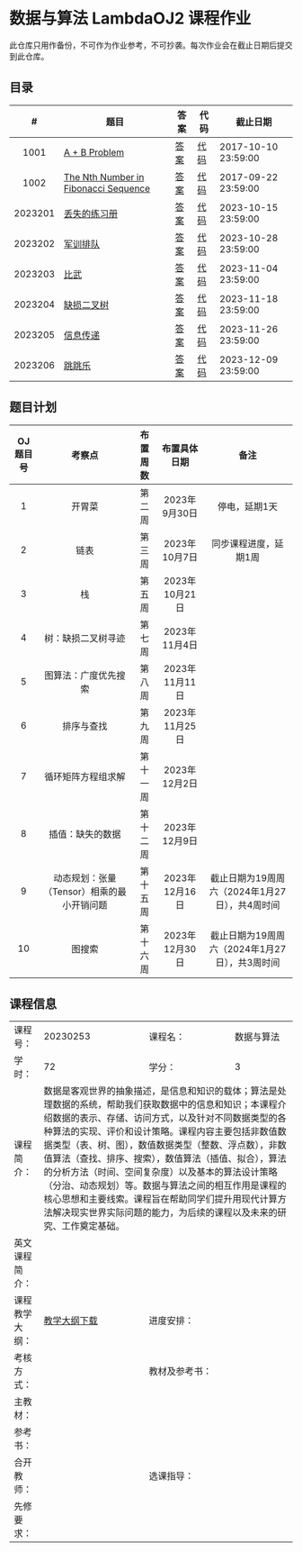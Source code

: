 # 数据与算法 LambdaOJ2 课程作业

此仓库只用作备份，不可作为作业参考，不可抄袭。每次作业会在截止日期后提交到此仓库。

## 目录

|    #    | 题目                                                 | 答案                   | 代码                     | 截止日期            |
| :-----: | ---------------------------------------------------- | ---------------------- | ------------------------ | ------------------- |
|  1001   | [A + B Problem](prob/1001.md)                        | [答案](ans/1001.md)    | [代码](code/1001.cpp)    | 2017-10-10 23:59:00 |
|  1002   | [The Nth Number in Fibonacci Sequence](prob/1002.md) | [答案](ans/1002.md)    | [代码](code/1002.cpp)    | 2017-09-22 23:59:00 |
| 2023201 | [丢失的练习册](prob/2023201.md)                      | [答案](ans/2023201.md) | [代码](code/2023201.cpp) | 2023-10-15 23:59:00 |
| 2023202 | [军训排队](prob/2023202.md)                          | [答案](ans/2023202.md) | [代码](code/2023202.cpp) | 2023-10-28 23:59:00 |
| 2023203 | [比武](prob/2023203.md)                              | [答案](ans/2023203.md) | [代码](code/2023203.cpp) | 2023-11-04 23:59:00 |
| 2023204 | [缺损二叉树](prob/2023204.md)                        | [答案](ans/2023204.md) | [代码](code/2023204.cpp) | 2023-11-18 23:59:00 |
| 2023205 | [信息传递](prob/2023205.md)                          | [答案](ans/2023205.md) | [代码](code/2023205.cpp) | 2023-11-26 23:59:00 |
| 2023206 | [跳跳乐](prob/2023206.md)                            | [答案](ans/2023206.md) | [代码](code/2023206.cpp) | 2023-12-09 23:59:00 |

## 题目计划

| OJ题目号 |                   考察点                   | 布置周数 |  布置具体日期  |                      备注                      |
| :------: | :----------------------------------------: | :------: | :------------: | :--------------------------------------------: |
|    1     |                   开胃菜                   |  第二周  | 2023年9月30日  |                 停电，延期1天                  |
|    2     |                    链表                    |  第三周  | 2023年10月7日  |             同步课程进度，延期1周              |
|    3     |                     栈                     |  第五周  | 2023年10月21日 |                                                |
|    4     |             树：缺损二叉树寻迹             |  第七周  | 2023年11月4日  |                                                |
|    5     |            图算法：广度优先搜索            |  第八周  | 2023年11月11日 |                                                |
|    6     |                 排序与查找                 |  第九周  | 2023年11月25日 |                                                |
|    7     |             循环矩阵方程组求解             | 第十一周 | 2023年12月2日  |                                                |
|    8     |              插值：缺失的数据              | 第十二周 | 2023年12月9日  |                                                |
|    9     | 动态规划：张量（Tensor）相乘的最小开销问题 | 第十五周 | 2023年12月16日 | 截止日期为19周周六（2024年1月27日），共4周时间 |
|    10    |                   图搜索                   | 第十六周 | 2023年12月30日 | 截止日期为19周周六（2024年1月27日），共3周时间 |

## 课程信息

<table>
  <tr>
    <td>课程号：</td>
    <td>20230253</td>
    <td>课程名：</td>
    <td>数据与算法</td>
  </tr>
  <tr>
    <td>学时：</td>
    <td>72</td>
    <td>学分：</td>
    <td>3</td>
  </tr>
  <tr>
    <td>课程简介：</td>
    <td colspan="3">数据是客观世界的抽象描述，是信息和知识的载体；算法是处理数据的系统，帮助我们获取数据中的信息和知识；本课程介绍数据的表示、存储、访问方式，以及针对不同数据类型的各种算法的实现、评价和设计策略。课程内容主要包括非数值数据类型（表、树、图），数值数据类型（整数、浮点数），非数值算法（查找、排序、搜索），数值算法（插值、拟合），算法的分析方法（时间、空间复杂度）以及基本的算法设计策略（分治、动态规划）等。数据与算法之间的相互作用是课程的核心思想和主要线索。课程旨在帮助同学们提升用现代计算方法解决现实世界实际问题的能力，为后续的课程以及未来的研究、工作奠定基础。</td>
  <tr>
    <td>英文课程简介：</td>
    <td colspan="3"></td>
  </tr>
  <tr>
    <td>课程教学大纲：</td>
    <td><a href="http://zhjwxk.cic.tsinghua.edu.cn/kc.kcKcb.do?m=down&p_id=20230253">教学大纲下载</a></td>
    <td>进度安排：</td>
    <td></td>
  </tr>
  <tr>
    <td>考核方式：</td>
    <td></td>
    <td>教材及参考书：</td>
    <td></td>
  </tr>
  <tr>
    <td>主教材：</td>
    <td colspan="3"></td>
  </tr>
  <tr>
    <td>参考书：</td>
    <td colspan="3"></td>
  </tr>
  <tr>
    <td>合开教师：</td>
    <td></td>
    <td>选课指导：</td>
    <td></td>
  </tr>
  <tr>
    <td>先修要求：</td>
    <td colspan="3"></td>
  </tr>
</table>